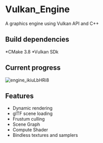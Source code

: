 # Vulkan_Engine
A graphics engine using Vulkan API and C++

## Build dependencies
*CMake 3.8
*Vulkan SDk

## Current progress

![engine_ikiuLbHRi8](https://github.com/user-attachments/assets/eeae8afa-1dfc-47f8-8a47-c5963756ab41)

## Features

* Dynamic rendering
* glTF scene loading
* Frustum culling
* Scene Graph
* Compute Shader
* Bindless textures and samplers
